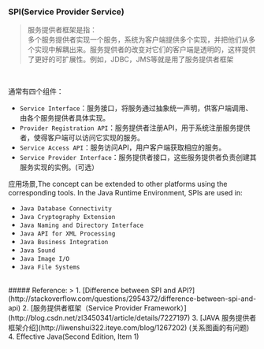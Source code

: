 ### SPI(Service Provider Service)  
> 服务提供者框架是指：  
多个服务提供者实现一个服务，系统为客户端提供多个实现，并把他们从多个实现中解耦出来。服务提供者的改变对它们的客户端是透明的，这样提供了更好的可扩展性。例如，JDBC，JMS等就是用了服务提供者框架     
<br>

通常有四个组件：
* ```Service Interface```：服务接口，将服务通过抽象统一声明，供客户端调用、由各个服务提供者具体实现。
* ```Provider Registration API```：服务提供者注册API，用于系统注册服务提供者，使得客户端可以访问它实现的服务。
* ```Service Access API```：服务访问API，用户客户端获取相应的服务。
* ```Service Provider Interface```：服务提供者接口，这些服务提供者负责创建其服务实现的实例。(可选）


应用场景,The concept can be extended to other platforms using the corresponding tools. In the Java Runtime Environment, SPIs are used in:

* ```Java Database Connectivity```
* ```Java Cryptography Extension```
* ```Java Naming and Directory Interface```
* ```Java API for XML Processing```
* ```Java Business Integration```
* ```Java Sound```
* ```Java Image I/O```
* ```Java File Systems```

<br>  
##### Reference:
 > 1. [Difference between SPI and API?](http://stackoverflow.com/questions/2954372/difference-between-spi-and-api)
2. [服务提供者框架（Service Provider Framework）](http://blog.csdn.net/zl3450341/article/details/7227197)
3. [JAVA 服务提供者框架介绍](http://liwenshui322.iteye.com/blog/1267202) (关系图画的有问题)
4. Effective Java(Second Edition, Item 1)
